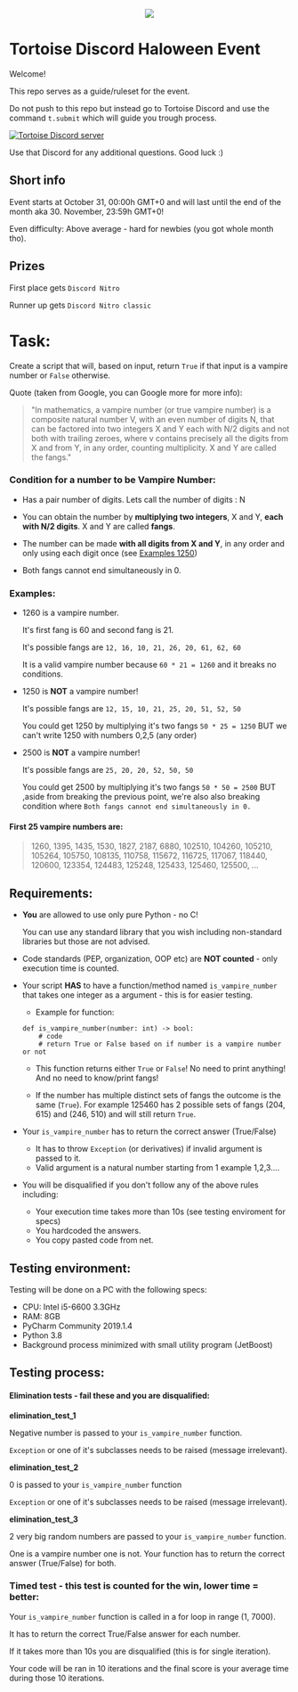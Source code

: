<p align="center">
    <img src="https://github.com/albertopoljak/tortoise-discord-halloween-coding-event/blob/master/logo.png?raw=true">
</p>

# Tortoise Discord Haloween Event

Welcome!

This repo serves as a guide/ruleset for the event.

Do not push to this repo but instead go to Tortoise Discord and use the command `t.submit` which will guide you trough process.

[![Tortoise Discord server](https://img.shields.io/discord/577192344529404154?color=%237289DA&label=Tortoise%20Server&logo=discord)](https://discord.gg/f6VcZC2)


Use that Discord for any additional questions. Good luck :)

## Short info

Event starts at October 31, 00:00h GMT+0 and will last until the end of the month aka 30. November, 23:59h GMT+0!

Even difficulty: Above average - hard for newbies (you got whole month tho).

## Prizes

First place gets `Discord Nitro`

Runner up gets `Discord Nitro classic`

# Task:

Create a script that will, based on input, return `True` if that input is a vampire number or `False` otherwise.

Quote (taken from Google, you can Google more for more info):
> "In mathematics, a vampire number (or true vampire number) is a composite natural number V,
with an even number of digits N, that can be factored into two integers X and Y each with N/2 digits
and not both with trailing zeroes, where v contains precisely all the digits from X and from Y, in any order,
counting multiplicity. X and Y are called the fangs."

### Condition for a number to be Vampire Number:

- Has a pair number of digits. Lets call the number of digits : N
    
- You can obtain the number by **multiplying two integers**, X and Y, **each with N/2 digits**. X and Y are called **fangs**.
    
- The number can be made **with all digits from X and Y**, in any order and only using each digit once (see [Examples 1250](#examples))

- Both fangs cannot end simultaneously in 0.

### Examples:

- 1260 is a vampire number.

  It's first fang is 60 and second fang is 21.
  
  It's possible fangs are `12, 16, 10, 21, 26, 20, 61, 62, 60`
  
  It is a valid vampire number because `60 * 21 = 1260` and it breaks no conditions.

- 1250 is **NOT** a vampire number!
   
  It's possible fangs are `12, 15, 10, 21, 25, 20, 51, 52, 50`
   
  You could get 1250 by multiplying it's two fangs `50 * 25 = 1250` BUT we can't write 1250 with numbers 0,2,5 (any order)

- 2500 is **NOT** a vampire number!

  It's possible fangs are `25, 20, 20, 52, 50, 50`
 
  You could get 2500 by multiplying it's two fangs `50 * 50 = 2500` BUT ,aside from breaking the previous point, 
  we're also also breaking condition where `Both fangs cannot end simultaneously in 0.`

#### First 25 vampire numbers are:
> 1260, 1395, 1435, 1530, 1827, 2187, 6880, 102510, 104260, 105210, 105264, 105750, 108135, 110758, 115672, 116725,
117067, 118440, 120600, 123354, 124483, 125248, 125433, 125460, 125500, ...

## Requirements:

- **You** are allowed to use only pure Python - no C!
  
  You can use any standard library that you wish including non-standard libraries but those are not advised.

- Code standards (PEP, organization, OOP etc) are **NOT counted** - only execution time is counted.

- Your script **HAS** to have a function/method named `is_vampire_number` that takes one integer as a argument - this is for easier testing.

  - Example for function:
   ```
   def is_vampire_number(number: int) -> bool:
       # code
       # return True or False based on if number is a vampire number or not
   ```

  - This function returns either `True` or `False`! No need to print anything! And no need to know/print fangs!

  - If the number has multiple distinct sets of fangs the outcome is the same (`True`).
    For example 125460 has 2 possible sets of fangs (204, 615) and (246, 510) and will still return `True`.

- Your `is_vampire_number` has to return the correct answer (True/False)
  - It has to throw `Exception` (or derivatives) if invalid argument is passed to it.
  - Valid argument is a natural number starting from 1 example 1,2,3....

- You will be disqualified if you don't follow any of the above rules including:
  - Your execution time takes more than 10s (see testing enviroment for specs)
  - You hardcoded the answers.
  - You copy pasted code from net.


## Testing environment:

Testing will be done on a PC with the following specs:
 - CPU: Intel i5-6600 3.3GHz
 - RAM: 8GB
 - PyCharm Community 2019.1.4
 - Python 3.8
 - Background process minimized with small utility program (JetBoost)

## Testing process:

#### Elimination tests - fail these and you are disqualified:

**elimination_test_1**

Negative number is passed to your `is_vampire_number` function.

`Exception` or one of it's subclasses needs to be raised (message irrelevant).

**elimination_test_2**

0 is passed to your `is_vampire_number` function

`Exception` or one of it's subclasses needs to be raised (message irrelevant).

**elimination_test_3**

2 very big random numbers are passed to your `is_vampire_number` function.

One is a vampire number one is not. Your function has to return the correct answer (True/False) for both.

### Timed test - this test is counted for the win, lower time = better:

Your `is_vampire_number` function is called in a for loop in range (1, 7000).

It has to return the correct True/False answer for each number.

If it takes more than 10s you are disqualified (this is for single iteration).

Your code will be ran in 10 iterations and the final score is your average time during those 10 iterations.
